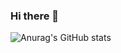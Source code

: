 ### Hi there 👋

![Anurag's GitHub stats](https://github-readme-stats.vercel.app/api?username=bastianarmananta&show_icons=true&theme=github_dark)
